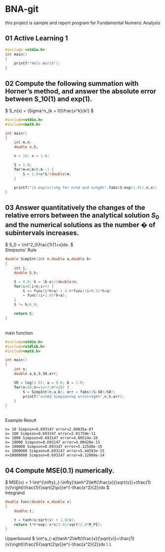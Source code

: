 # BNA-git
this project is sample and report program for Fundamental Numeric Analysis

## 01 Active Learning 1
```C
#include <stdio.h>
int main()
{
    printf("Helo World");
}
```
## 02 Compute the following summation with Horner’s method, and answer the absolute error between S_10(1) and exp(1).
$ S_n(x) = \Sigma^n_{k = 0}\frac{x^k}{k!} $

```C
#include<stdio.h>
#include<math.h>

int main()
{
    int m,n;
    double x,S;

    n = 10; x = 1.0;

    S = 1.0;
    for(m=n;m>0;m--) {
        S = 1.0+x*S/(double)m;
    }

    printf("|S-exp(x)|=%g for n=%d and x=%g¥n",fabs(S-exp(1.0)),n,x);
}
```

## 03 Answer quantitatively the changes of the relative errors between the analytical solution $S_0$ and the numerical solutions as the number � of subintervals increases.

$ S_0 = \int^2_0\frac{1}{1+x}dx. $
\
Simpsons' Rule
```C
double SimpInt(int n,double a,double b)
{
    int i;
    double S,h;

    S = 0.0; h = (b-a)/(double)n;
    for(i=0;i<n;i++) {
        S += func(i*h+a) + 4.0*func((i+0.5)*h+a)
        + func((i+1.0)*h+a);
    }
    S *= h/6.0;

    return S;
}
```
\
main function
```C
#include<stdio.h>
#include<stdlib.h>
#include<math.h>

int main()
{
    int n;
    double a,b,S,S0,err;

    S0 = log(2.0); a = 0.0; b = 1.0;
    for(n=10;n<=1e+7;n*=10) {
        S = SimpInt(n,a,b); err = fabs((S-S0)/S0);
        printf("n=%8d Simpson=%g error=%g¥n",n,S,err);
    }
}
```
\
Example Result
```
n= 10 Simpson=0.693147 error=2.80035e-07
n= 100 Simpson=0.693147 error=2.81759e-11
n= 1000 Simpson=0.693147 error=4.80514e-16
n= 10000 Simpson=0.693147 error=4.00428e-15
n= 100000 Simpson=0.693147 error=5.12548e-15
n= 1000000 Simpson=0.693147 error=5.44583e-15
n=10000000 Simpson=0.693147 error=8.12069e-14
```

## 04 Compute MSE(0.1) numerically.
$ MSE(v) = 1-\int^{\infty}_{-\infty}\tanh^2\left(\frac{x}{\sqrt{v}}+\frac{1}{v}\right)\frac{1}{\sqrt{2\pi}}e^{-\frac{x^2}{2}}dx $
\
Integrand
```C
double func(double x,double v)
{
    double t;

    t = tanh(x/sqrt(v) + 1.0/v);
    return t*t*exp(-x*x/2.0)/sqrt(2.0*M_PI);
}
```

Upperbound
$ \int^a_{-a}\tanh^2\left(\frac{x}{\sqrt{v}}+\frac{1}{v}\right)\frac{1}{\sqrt{2\pi}}e^{-\frac{x^2}{2}}dx \ｌ